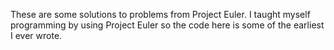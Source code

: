 These are some solutions to problems from Project Euler.  I taught myself programming by using Project Euler so the code here is some of the earliest I ever wrote. 
